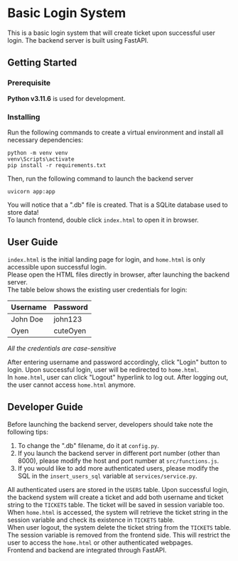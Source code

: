 <h1>Basic Login System</h1>
<p>This is a basic login system that will create ticket upon successful user login. The backend server is built using FastAPI. </p>
<h2>Getting Started</h2>
<h3>Prerequisite</h3>
<b>Python v3.11.6</b> is used for development. 
<h3>Installing</h3>
<p>Run the following commands to create a virtual environment and install all necessary dependencies:</p>

```
python -m venv venv
venv\Scripts\activate
pip install -r requirements.txt
```
<p>Then, run the following command to launch the backend server</p>

```
uvicorn app:app
```  
You will notice that a ".db" file is created. That is a SQLite database used to store data!  
To launch frontend, double click `index.html` to open it in browser.  

<h2>User Guide</h2>

`index.html` is the initial landing page for login, and `home.html` is only accessible upon successful login.  
Please open the HTML files directly in browser, after launching the backend server.  
The table below shows the existing user credentials for login: 
<table>
    <thead>
        <tr>
            <th>Username</th>
            <th>Password</th>
        </tr>
    </thead>
    <tbody>
        <tr>
            <td>John Doe</td>
            <td>john123</td>
        </tr>
        <tr>
            <td>Oyen</td>
            <td>cuteOyen</td>
        </tr>
    </tbody>
</table>
<i>All the credentials are case-sensitive</i><br>

After entering username and password accordingly, click "Login" button to login. Upon successful login, user will be redirected to `home.html`.  
In `home.html`, user can click "Logout" hyperlink to log out. After logging out, the user cannot access `home.html` anymore. 

<h2>Developer Guide</h2>
Before launching the backend server, developers should take note the following tips:<br>

1. To change the ".db" filename, do it at `config.py`. 
2. If you launch the backend server in different port number (other than 8000), please modify the host and port number at `src/functions.js`.
3. If you would like to add more authenticated users, please modify the SQL in the `insert_users_sql` variable at `services/service.py`. 

All authenticated users are stored in the `USERS` table. Upon successful login, the backend system will create a ticket and add both username and ticket string to the `TICKETS` table. The ticket will be saved in session variable too.  
When `home.html` is accessed, the system will retrieve the ticket string in the session variable and check its existence in `TICKETS` table.  
When user logout, the system delete the ticket string from the `TICKETS` table. The session variable is removed from the frontend side. This will restrict the user to access the `home.html` or other authenticated webpages.     
Frontend and backend are integrated through FastAPI.   